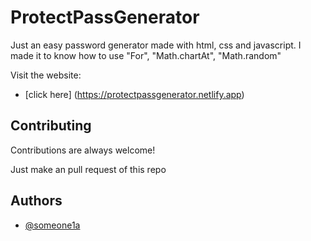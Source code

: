 
# ProtectPassGenerator

Just an easy password generator made with html, css and javascript. I made it to know how to use "For", "Math.chartAt", "Math.random"

Visit the website: 
- [click here] (https://protectpassgenerator.netlify.app)

## Contributing

Contributions are always welcome!

Just make an pull request of this repo


## Authors

- [@someone1a](https://www.github.com/someone1a)

